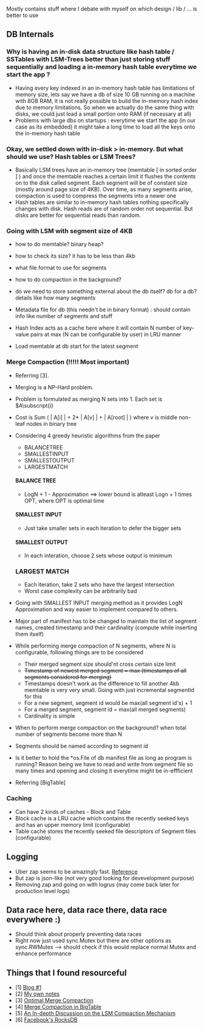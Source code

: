 Mostly contains stuff where I debate with myself on which design / lib / ... is better to use


## DB Internals

### Why is having an in-disk data structure like hash table / SSTables with LSM-Trees better than just storing stuff sequentially  and loading a in-memory hash table everytime we start the app ?
- Having every key indexed in an in-memory hash table has limitations of memory size, lets say we have a db of size 10 GB running on a machine with 8GB RAM, it is not really possible to build the in-memory hash index due to memory limitations. So when we actually do the same thing with disks, we could just load a small portion onto RAM (if necessary at all)
- Problems with large dbs on startups : everytime we start the app (in our case as its embedded) it might take a long time to load all the keys onto the in-memory hash table


### Okay, we settled down with in-disk > in-memory. But what should we use? Hash tables or LSM Trees?
- Basically LSM trees have an in-memory tree (memtable [ in sorted order ] ) and once the memtable reaches a certain limit it flushes the contents on to the disk called segment. Each segment will be of constant size (mostly around page size of 4KB). Over time, as many segments arise, compaction is used to compress the segments into a newer one
- Hash tables are similar to in-memory hash tables nothing specifically changes with disk. Hash reads are of random order not sequential. But disks are better for sequential reads than random. 


### Going with LSM with segment size of 4KB
- how to do memtable? binary heap?
- how to check its size? it has to be less than 4kb
- what file format to use for segments
- how to do compaction in the background?
- do we need to store something external about the db itself? db for a db? details like how many segments

- Metadata file for db (this needn't be in binary format) : should contain info like number of segments and stuff
- Hash Index acts as a cache here where it will contain N number of key-value pairs at max (N can be configurable by user) in LRU manner 
- Load memtable at db start for the latest segment


### Merge Compaction (!!!!! Most important)
- Referring [3]. 
- Merging is a NP-Hard problem.
- Problem is formulated as merging N sets into 1. Each set is $A\subscript{i}
- Cost is Sum ( | A[i] | + 2* | A[v] | + | A[root] | ) where v is middle non-leaf nodes in binary tree
- Considering 4 greedy heuristic algorithms from the paper
    - BALANCETREE 
    - SMALLESTINPUT 
    - SMALLESTOUTPUT 
    - LARGESTMATCH

    #### BALANCE TREE
    - LogN + 1 - Approximation ==> lower bound is atleast Logn + 1 times OPT, where OPT is optimal time

    #### SMALLEST INPUT
    - Just take smaller sets in each iteration to defer the bigger sets

    #### SMALLEST OUTPUT
    - In each interation, choose 2 sets whose output is minimum 

    ### LARGEST MATCH
    - Each iteration, take 2 sets who have the largest intersection
    - Worst case complexity can be arbitrarily bad
  
- Going with SMALLEST INPUT merging method as it provides LogN Approximation and way easier to implement compared to others.
- Major part of manifest has to be changed to maintain the list of segment names, created timestamp and their cardinality (compute while inserting them itself)
- While performing merge compaction of N segments, where N is configurable, following things are to be considered
    - Their merged segment size should'nt cross certain size limit
    - ~~Timestamp of newest merged segment = max (timestamps of all segments considered for merging)~~
    - Timestamps doesn't work as the difference to fill another 4kb memtable is very very small. Going with just incremental segmentId for this
    - For a new segment, segment id would be max(all segment id's) + 1
    - For a merged segment, segment id = max(all merged segments)
    - Cardinality is simple
- When to perform merge compaction on the background? when total number of segments become more than N
- Segments should be named according to segment id
- Is it better to hold the *os.File of db manifest file as long as program is running? Reason being we have to read and write from segment file so many times and opening and closing it everytime might be in-effficient 
- Referring [BigTable]


### Caching
- Can have 2 kinds of caches - Block and Table
- Block cache is a LRU cache which contains the recently seeked keys and has an upper memory limit (configurable) 
- Table cache stores the recently seeked file descriptors of Segment files (configurable)

## Logging
- Uber zap seems to be amazingly fast. [Reference](https://www.sobyte.net/post/2022-03/uber-zap-advanced-usage/)
- But zap is json-like (not very good looking for devevelopment purpose)
- Removing zap and going on with logrus (may come back later for production level logs)

## Data race here, data race there, data race everywhere :)
- Should think about properly preventing data races
- Right now just used sync.Mutex but there are other options as sync.RWMutex --> should check if this would replace normal Mutex and enhance performance




## Things that I found resourceful
- [1] [Blog #1](https://silhding.github.io/2021/08/20/A-Closer-Look-to-a-Key-Value-Storage-Engine/)
- [2] [My own notes](https://abesheknotes.netlify.app/docs/designing-data-intensive-applications/3-storage-and-retrieval/)
- [3] [Optimal Merge Compaction](https://www.researchgate.net/publication/283780735_Fast_Compaction_Algorithms_for_NoSQL_Databases)
- [4] [Merge Compaction in BigTable](https://arxiv.org/pdf/1407.3008.pdf)
- [5] [An In-depth Discussion on the LSM Compaction Mechanism](https://www.alibabacloud.com/blog/an-in-depth-discussion-on-the-lsm-compaction-mechanism_596780)
- [6] [Facebook's RocksDB](https://github.com/facebook/rocksdb/wiki/RocksDB-Overview)